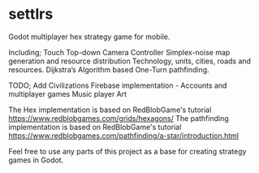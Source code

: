 # settlrs
Godot multiplayer hex strategy game for mobile.

Including;
Touch Top-down Camera Controller
Simplex-noise map generation and resource distribution
Technology, units, cities, roads and resources.
Dijkstra’s Algorithm based One-Turn pathfinding.

TODO;
Add Civilizations
Firebase implementation - Accounts and multiplayer games
Music player
Art

The Hex implementation is based on RedBlobGame's tutorial https://www.redblobgames.com/grids/hexagons/
The pathfinding implementation is based on RedBlobGame's tutorial https://www.redblobgames.com/pathfinding/a-star/introduction.html

Feel free to use any parts of this project as a base for creating strategy games in Godot.
